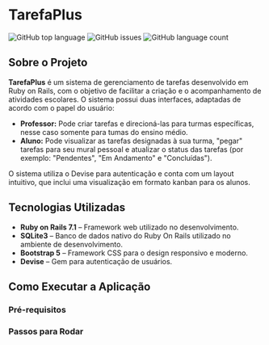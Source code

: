 # TarefaPlus

![GitHub top language](https://img.shields.io/github/languages/top/davigomzz/tarefaplus)
![GitHub issues](https://img.shields.io/github/issues/davigomzz/tarefaplus)
![GitHub language count](https://img.shields.io/github/languages/count/davigomzz/tarefaplus)

## Sobre o Projeto

**TarefaPlus** é um sistema de gerenciamento de tarefas desenvolvido em Ruby on Rails, com o objetivo de facilitar a criação e o acompanhamento de atividades escolares. O sistema possui duas interfaces, adaptadas de acordo com o papel do usuário:

- **Professor:** Pode criar tarefas e direcioná-las para turmas específicas, nesse caso somente para tumas do ensino médio.
- **Aluno:** Pode visualizar as tarefas designadas à sua turma, "pegar" tarefas para seu mural pessoal e atualizar o status das tarefas (por exemplo: "Pendentes", "Em Andamento" e "Concluídas").

O sistema utiliza o Devise para autenticação e conta com um layout intuitivo, que inclui uma visualização em formato kanban para os alunos.

## Tecnologias Utilizadas

- **Ruby on Rails 7.1** – Framework web utilizado no desenvolvimento.
- **SQLite3** – Banco de dados nativo do Ruby On Rails utilizado no ambiente de desenvolvimento.
- **Bootstrap 5** – Framework CSS para o design responsivo e moderno.
- **Devise** – Gem para autenticação de usuários.

## Como Executar a Aplicação

### Pré-requisitos



### Passos para Rodar



